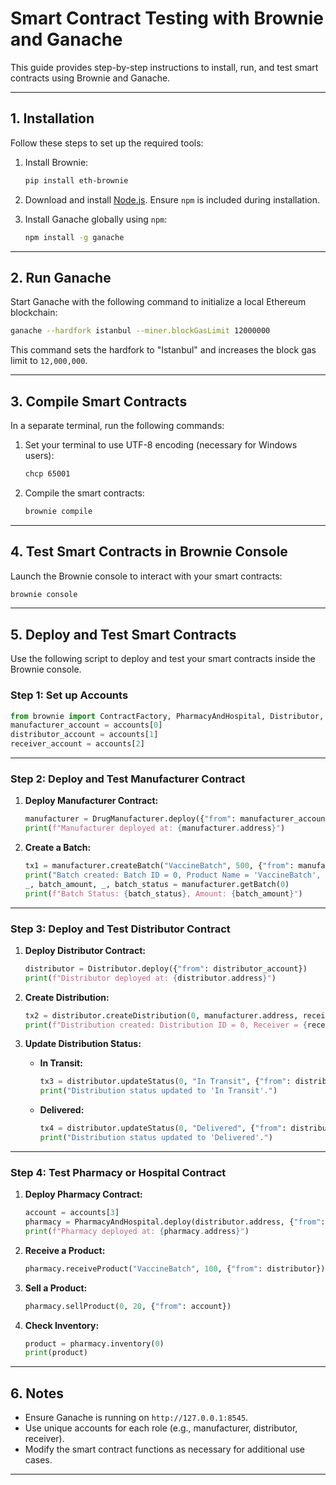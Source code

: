 
# **Smart Contract Testing with Brownie and Ganache**

This guide provides step-by-step instructions to install, run, and test smart contracts using Brownie and Ganache.

---

## **1. Installation**

Follow these steps to set up the required tools:

1. Install Brownie:
   ```bash
   pip install eth-brownie
   ```

2. Download and install [Node.js](https://nodejs.org/). Ensure `npm` is included during installation.

3. Install Ganache globally using `npm`:
   ```bash
   npm install -g ganache
   ```

---

## **2. Run Ganache**

Start Ganache with the following command to initialize a local Ethereum blockchain:
```bash
ganache --hardfork istanbul --miner.blockGasLimit 12000000
```

This command sets the hardfork to "Istanbul" and increases the block gas limit to `12,000,000`.

---

## **3. Compile Smart Contracts**

In a separate terminal, run the following commands:

1. Set your terminal to use UTF-8 encoding (necessary for Windows users):
   ```bash
   chcp 65001
   ```

2. Compile the smart contracts:
   ```bash
   brownie compile
   ```

---

## **4. Test Smart Contracts in Brownie Console**

Launch the Brownie console to interact with your smart contracts:
```bash
brownie console
```

---

## **5. Deploy and Test Smart Contracts**

Use the following script to deploy and test your smart contracts inside the Brownie console.

### **Step 1: Set up Accounts**
```python
from brownie import ContractFactory, PharmacyAndHospital, Distributor, accounts, DrugManufacturer
manufacturer_account = accounts[0]
distributor_account = accounts[1]
receiver_account = accounts[2]
```

---

### **Step 2: Deploy and Test Manufacturer Contract**
1. **Deploy Manufacturer Contract:**
   ```python
   manufacturer = DrugManufacturer.deploy({"from": manufacturer_account})
   print(f"Manufacturer deployed at: {manufacturer.address}")
   ```

2. **Create a Batch:**
   ```python
   tx1 = manufacturer.createBatch("VaccineBatch", 500, {"from": manufacturer_account})
   print("Batch created: Batch ID = 0, Product Name = 'VaccineBatch', Amount = 500")
   _, batch_amount, _, batch_status = manufacturer.getBatch(0)
   print(f"Batch Status: {batch_status}, Amount: {batch_amount}")
   ```

---

### **Step 3: Deploy and Test Distributor Contract**
1. **Deploy Distributor Contract:**
   ```python
   distributor = Distributor.deploy({"from": distributor_account})
   print(f"Distributor deployed at: {distributor.address}")
   ```

2. **Create Distribution:**
   ```python
   tx2 = distributor.createDistribution(0, manufacturer.address, receiver_account, {"from": distributor_account})
   print(f"Distribution created: Distribution ID = 0, Receiver = {receiver_account}")
   ```

3. **Update Distribution Status:**
   - **In Transit:**
     ```python
     tx3 = distributor.updateStatus(0, "In Transit", {"from": distributor_account})
     print("Distribution status updated to 'In Transit'.")
     ```
   - **Delivered:**
     ```python
     tx4 = distributor.updateStatus(0, "Delivered", {"from": distributor_account})
     print("Distribution status updated to 'Delivered'.")
     ```

---

### **Step 4: Test Pharmacy or Hospital Contract**
1. **Deploy Pharmacy Contract:**
   ```python
   account = accounts[3]
   pharmacy = PharmacyAndHospital.deploy(distributor.address, {"from": account})
   print(f"Pharmacy deployed at: {pharmacy.address}")
   ```

2. **Receive a Product:**
   ```python
   pharmacy.receiveProduct("VaccineBatch", 100, {"from": distributor})
   ```

3. **Sell a Product:**
   ```python
   pharmacy.sellProduct(0, 20, {"from": account})
   ```

4. **Check Inventory:**
   ```python
   product = pharmacy.inventory(0)
   print(product)
   ```

---

## **6. Notes**
- Ensure Ganache is running on `http://127.0.0.1:8545`.
- Use unique accounts for each role (e.g., manufacturer, distributor, receiver).
- Modify the smart contract functions as necessary for additional use cases.

---

